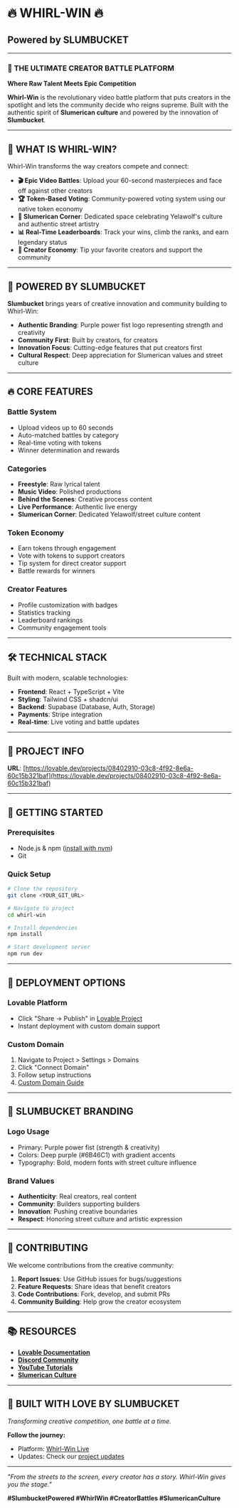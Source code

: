 
# 🔥 **WHIRL-WIN** 🔥
## Powered by **SLUMBUCKET**

---

### 🎯 **THE ULTIMATE CREATOR BATTLE PLATFORM**
**Where Raw Talent Meets Epic Competition**

**Whirl-Win** is the revolutionary video battle platform that puts creators in the spotlight and lets the community decide who reigns supreme. Built with the authentic spirit of **Slumerican culture** and powered by the innovation of **Slumbucket**.

---

## 🚀 **WHAT IS WHIRL-WIN?**

Whirl-Win transforms the way creators compete and connect:

- **🎬 Epic Video Battles**: Upload your 60-second masterpieces and face off against other creators
- **🏆 Token-Based Voting**: Community-powered voting system using our native token economy
- **👑 Slumerican Corner**: Dedicated space celebrating Yelawolf's culture and authentic street artistry
- **📊 Real-Time Leaderboards**: Track your wins, climb the ranks, and earn legendary status
- **💎 Creator Economy**: Tip your favorite creators and support the community

---

## 🎨 **POWERED BY SLUMBUCKET**

**Slumbucket** brings years of creative innovation and community building to Whirl-Win:

- **Authentic Branding**: Purple power fist logo representing strength and creativity
- **Community First**: Built by creators, for creators
- **Innovation Focus**: Cutting-edge features that put creators first
- **Cultural Respect**: Deep appreciation for Slumerican values and street culture

---

## 🔥 **CORE FEATURES**

### **Battle System**
- Upload videos up to 60 seconds
- Auto-matched battles by category
- Real-time voting with tokens
- Winner determination and rewards

### **Categories**
- **Freestyle**: Raw lyrical talent
- **Music Video**: Polished productions
- **Behind the Scenes**: Creative process content
- **Live Performance**: Authentic live energy
- **Slumerican Corner**: Dedicated Yelawolf/street culture content

### **Token Economy**
- Earn tokens through engagement
- Vote with tokens to support creators
- Tip system for direct creator support
- Battle rewards for winners

### **Creator Features**
- Profile customization with badges
- Statistics tracking
- Leaderboard rankings
- Community engagement tools

---

## 🛠 **TECHNICAL STACK**

Built with modern, scalable technologies:

- **Frontend**: React + TypeScript + Vite
- **Styling**: Tailwind CSS + shadcn/ui
- **Backend**: Supabase (Database, Auth, Storage)
- **Payments**: Stripe integration
- **Real-time**: Live voting and battle updates

---

## 🎯 **PROJECT INFO**

**URL**: [https://lovable.dev/projects/08402910-03c8-4f92-8e6a-60c15b321baf](https://lovable.dev/projects/08402910-03c8-4f92-8e6a-60c15b321baf)

---

## 🚀 **GETTING STARTED**

### **Prerequisites**
- Node.js & npm ([install with nvm](https://github.com/nvm-sh/nvm#installing-and-updating))
- Git

### **Quick Setup**
```bash
# Clone the repository
git clone <YOUR_GIT_URL>

# Navigate to project
cd whirl-win

# Install dependencies
npm install

# Start development server
npm run dev
```

---

## 📱 **DEPLOYMENT OPTIONS**

### **Lovable Platform**
- Click "Share → Publish" in [Lovable Project](https://lovable.dev/projects/08402910-03c8-4f92-8e6a-60c15b321baf)
- Instant deployment with custom domain support

### **Custom Domain**
1. Navigate to Project > Settings > Domains
2. Click "Connect Domain"
3. Follow setup instructions
4. [Custom Domain Guide](https://docs.lovable.dev/tips-tricks/custom-domain#step-by-step-guide)

---

## 🎨 **SLUMBUCKET BRANDING**

### **Logo Usage**
- Primary: Purple power fist (strength & creativity)
- Colors: Deep purple (#6B46C1) with gradient accents
- Typography: Bold, modern fonts with street culture influence

### **Brand Values**
- **Authenticity**: Real creators, real content
- **Community**: Builders supporting builders
- **Innovation**: Pushing creative boundaries
- **Respect**: Honoring street culture and artistic expression

---

## 🤝 **CONTRIBUTING**

We welcome contributions from the creative community:

1. **Report Issues**: Use GitHub issues for bugs/suggestions
2. **Feature Requests**: Share ideas that benefit creators
3. **Code Contributions**: Fork, develop, and submit PRs
4. **Community Building**: Help grow the creator ecosystem

---

## 📚 **RESOURCES**

- **[Lovable Documentation](https://docs.lovable.dev/)**
- **[Discord Community](https://discord.com/channels/1119885301872070706/1280461670979993613)**
- **[YouTube Tutorials](https://www.youtube.com/watch?v=9KHLTZaJcR8&list=PLbVHz4urQBZkJiAWdG8HWoJTdgEysigIO)**
- **[Slumerican Culture](https://slumerican.com)**

---

## 💜 **BUILT WITH LOVE BY SLUMBUCKET**

*Transforming creative competition, one battle at a time.*

**Follow the journey:**
- Platform: [Whirl-Win Live](https://lovable.dev/projects/08402910-03c8-4f92-8e6a-60c15b321baf)
- Updates: Check our [project updates](https://lovable.dev/projects/08402910-03c8-4f92-8e6a-60c15b321baf)

---

*"From the streets to the screen, every creator has a story. Whirl-Win gives you the stage."*

**#SlumbucketPowered #WhirlWin #CreatorBattles #SlumericanCulture**
